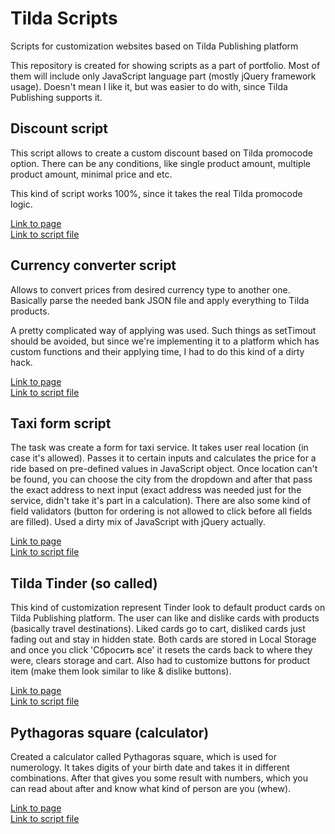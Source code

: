 # Tilda Scripts
Scripts for customization websites based on Tilda Publishing platform

This repository is created for showing scripts as a part of portfolio.
Most of them will include only JavaScript language part (mostly jQuery framework usage). 
Doesn't mean I like it, but was easier to do with, since Tilda Publishing supports it.


## Discount script
This script allows to create a custom discount based on Tilda promocode option. 
There can be any conditions, like single product amount, multiple product amount, minimal price and etc.

This kind of script works 100%, since it takes the real Tilda promocode logic.  

[Link to page](https://javascriptislife.tilda.ws/discount-script)  
[Link to script file](https://github.com/michailozdemir/tilda-scripts/blob/master/tilda-discount.js)


## Currency converter script
Allows to convert prices from desired currency type to another one.
Basically parse the needed bank JSON file and apply everything to Tilda products.

A pretty complicated way of applying was used. Such things as setTimout should be avoided, but since we're implementing it to a platform which has custom functions and their applying time, I had to do this kind of a dirty hack.  

[Link to page](https://javascriptislife.tilda.ws/currency-convert)  
[Link to script file](https://github.com/michailozdemir/tilda-scripts/blob/master/tilda-currency-converter.js)


## Taxi form script
The task was create a form for taxi service. It takes user real location (in case it's allowed). Passes it to certain inputs and calculates the price for a ride based on pre-defined values in JavaScript object. Once location can't be found, you can choose the city from the dropdown and after that pass the exact address to next input (exact address was needed just for the service, didn't take it's part in a calculation). There are also some kind of field validators (button for ordering is not allowed to click before all fields are filled). Used a dirty mix of JavaScript with jQuery actually.  

[Link to page](https://javascriptislife.tilda.ws/taxi-form)  
[Link to script file](https://github.com/michailozdemir/tilda-scripts/blob/master/tilda-taxi-form.js)  


## Tilda Tinder (so called)
This kind of customization represent Tinder look to default product cards on Tilda Publishing platform. The user can like and dislike cards with products (basically travel destinations). Liked cards go to cart, disliked cards just fading out and stay in hidden state. Both cards are stored in Local Storage and once you click 'Сбросить все' it resets the cards back to where they were, clears storage and cart. Also had to customize buttons for product item (make them look similar to like & dislike buttons).

[Link to page](https://javascriptislife.tilda.ws/tilda-tinder)  
[Link to script file](https://github.com/michailozdemir/tilda-scripts/blob/master/tilda-tinder.js)

## Pythagoras square (calculator)
Created a calculator called Pythagoras square, which is used for numerology. It takes digits of your birth date and takes it in different combinations. After that gives you some result with numbers, which you can read about after and know what kind of person are you (whew).

[Link to page](https://javascriptislife.tilda.ws/pythagoras-square)  
[Link to script file](https://github.com/michailozdemir/tilda-scripts/blob/master/tilda-pythagoras-square.js)

